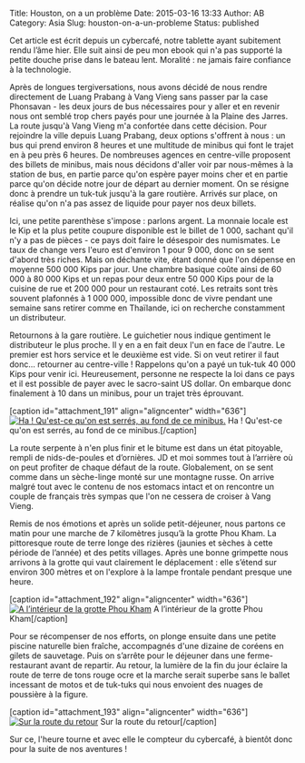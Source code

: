 Title: Houston, on a un problème
Date: 2015-03-16 13:33
Author: AB
Category: Asia
Slug: houston-on-a-un-probleme
Status: published

Cet article est écrit depuis un cybercafé, notre tablette ayant
subitement rendu l’âme hier. Elle suit ainsi de peu mon ebook qui n'a
pas supporté la petite douche prise dans le bateau lent. Moralité : ne
jamais faire confiance à la technologie.

Après de longues tergiversations, nous avons décidé de nous rendre
directement de Luang Prabang à Vang Vieng sans passer par la case
Phonsavan - les deux jours de bus nécessaires pour y aller et en revenir
nous ont semblé trop chers payés pour une journée à la Plaine des
Jarres. La route jusqu'à Vang Vieng m'a confortée dans cette
décision. <!-- PELICAN_END_SUMMARY -->Pour rejoindre la ville depuis Luang Prabang, deux
options s'offrent à nous : un bus qui prend environ 8 heures et une
multitude de minibus qui font le trajet en à peu près 6 heures. De
nombreuses agences en centre-ville proposent des billets de minibus,
mais nous décidons d'aller voir par nous-mêmes à la station de bus, en
partie parce qu'on espère payer moins cher et en partie parce qu'on
décide notre jour de départ au dernier moment. On se résigne donc
à prendre un tuk-tuk jusqu'à la gare routière. Arrivés sur place, on
réalise qu'on n'a pas assez de liquide pour payer nos deux billets.

Ici, une petite parenthèse s'impose : parlons argent. La monnaie locale
est le Kip et la plus petite coupure disponible est le billet de 1 000,
sachant qu'il n'y a pas de pièces - ce pays doit faire le désespoir des
numismates. Le taux de change vers l'euro est d'environ 1 pour 9 000,
donc on se sent d'abord très riches. Mais on déchante vite, étant donné
que l'on dépense en moyenne 500 000 Kips par jour. Une chambre basique
coûte ainsi de 60 000 à 80 000 Kips et un repas pour deux entre 50 000
Kips pour de la cuisine de rue et 200 000 pour un restaurant coté. Les
retraits sont très souvent plafonnés à 1 000 000, impossible donc de
vivre pendant une semaine sans retirer comme en Thaïlande, ici on
recherche constamment un distributeur.

Retournons à la gare routière. Le guichetier nous indique gentiment le
distributeur le plus proche. Il y en a en fait deux l'un en face de
l'autre. Le premier est hors service et le deuxième est vide. Si on veut
retirer il faut donc... retourner au centre-ville ! Rappelons qu'on a
payé un tuk-tuk 40 000 Kips pour venir ici. Heureusement, personne ne
respecte la loi dans ce pays et il est possible de payer avec le
sacro-saint US dollar. On embarque donc finalement à 10 dans un minibus,
pour un trajet très éprouvant.

[caption id="attachment\_191" align="aligncenter" width="636"][![Ha !
Qu'est-ce qu'on est serrés, au fond de ce
minibus.](https://astridetjdenasie.files.wordpress.com/2015/03/sam_4013.jpg?w=636)](https://astridetjdenasie.files.wordpress.com/2015/03/sam_4013.jpg)
Ha ! Qu'est-ce qu'on est serrés, au fond de ce minibus.[/caption]

La route serpente à n'en plus finir et le bitume est dans un état
pitoyable, rempli de nids-de-poules et d’ornières. JD et moi sommes tout
à l’arrière où on peut profiter de chaque défaut de la route.
Globalement, on se sent comme dans un sèche-linge monté sur une montagne
russe. On arrive malgré tout avec le contenu de nos estomacs intact et
on rencontre un couple de français très sympas que l'on ne cessera de
croiser à Vang Vieng.

Remis de nos émotions et après un solide petit-déjeuner, nous partons ce
matin pour une marche de 7 kilomètres jusqu’à la grotte Phou Kham. La
pittoresque route de terre longe des rizières (jaunies et sèches à cette
période de l’année) et des petits villages. Après une bonne grimpette
nous arrivons à la grotte qui vaut clairement le déplacement : elle
s’étend sur environ 300 mètres et on l'explore à la lampe frontale
pendant presque une heure.

[caption id="attachment\_192" align="aligncenter" width="636"][![A
l’intérieur de la grotte Phou
Kham](https://astridetjdenasie.files.wordpress.com/2015/03/sam_4044.jpg?w=636)](https://astridetjdenasie.files.wordpress.com/2015/03/sam_4044.jpg)
A l’intérieur de la grotte Phou Kham[/caption]

Pour se récompenser de nos efforts, on plonge ensuite dans une petite
piscine naturelle bien fraîche, accompagnés d'une dizaine de coréens en
gilets de sauvetage. Puis on s’arrête pour le déjeuner dans une
ferme-restaurant avant de repartir. Au retour, la lumière de la fin du
jour éclaire la route de terre de tons rouge ocre et la marche serait
superbe sans le ballet incessant de motos et de tuk-tuks qui nous
envoient des nuages de poussière à la figure.

[caption id="attachment\_193" align="aligncenter" width="636"][![Sur la
route du
retour](https://astridetjdenasie.files.wordpress.com/2015/03/sam_4072.jpg?w=636)](https://astridetjdenasie.files.wordpress.com/2015/03/sam_4072.jpg)
Sur la route du retour[/caption]

Sur ce, l'heure tourne et avec elle le compteur du cybercafé, à bientôt
donc pour la suite de nos aventures !

